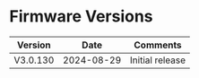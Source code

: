 # Firmware Versions

| Version  | Date       | Comments        |
| -------- | ---------- | --------------- |
| V3.0.130 | 2024-08-29 | Initial release |
